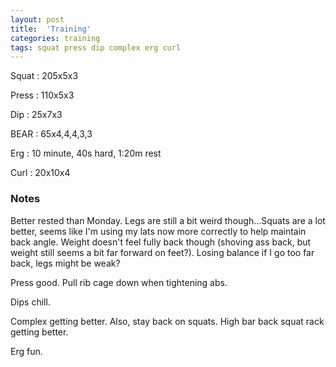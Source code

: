 ```yaml
---
layout: post
title:  'Training'
categories: training
tags: squat press dip complex erg curl
---
```


Squat       :   205x5x3

Press       :   110x5x3

Dip         :   25x7x3

BEAR        :   65x4,4,4,3,3

Erg         :   10 minute, 40s hard, 1:20m rest

Curl        :   20x10x4

### Notes

Better rested than Monday. Legs are still a bit weird though...Squats are a lot better,
seems like I'm using my lats now more correctly to help maintain back angle. Weight
doesn't feel fully back though (shoving ass back, but weight still seems a bit far
forward on feet?). Losing balance if I go too far back, legs might be weak?

Press good. Pull rib cage down when tightening abs.

Dips chill.

Complex getting better. Also, stay back on squats. High bar back squat rack getting
better.

Erg fun.
